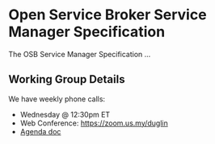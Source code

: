 # Open Service Broker Service Manager Specification

The OSB Service Manager Specification ...

## Working Group Details

We have weekly phone calls:
- Wednesday @ 12:30pm ET
- Web Conference: https://zoom.us.my/duglin
- [Agenda doc](https://docs.google.com/document/d/1vDoVN86aELWbZWKbD8ADxGSG0IbvbJccl3IPx5XdUmE/edit#)


